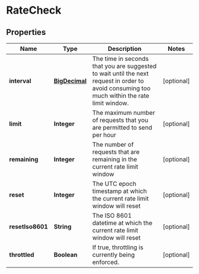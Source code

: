 
# RateCheck

## Properties
Name | Type | Description | Notes
------------ | ------------- | ------------- | -------------
**interval** | [**BigDecimal**](BigDecimal.md) | The time in seconds that you are suggested to wait until the next request in order to avoid consuming too much within the rate limit window. |  [optional]
**limit** | **Integer** | The maximum number of requests that you are permitted to send per hour |  [optional]
**remaining** | **Integer** | The number of requests that are remaining in the current rate limit window |  [optional]
**reset** | **Integer** | The UTC epoch timestamp at which the current rate limit window will reset |  [optional]
**resetIso8601** | **String** | The ISO 8601 datetime at which the current rate limit window will reset |  [optional]
**throttled** | **Boolean** | If true, throttling is currently being enforced. |  [optional]



